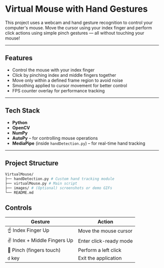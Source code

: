 # Virtual Mouse with Hand Gestures

This project uses a webcam and hand gesture recognition to control your computer's mouse. Move the cursor using your index finger and perform click actions using simple pinch gestures — all without touching your mouse!

---

## Features

- Control the mouse with your index finger
- Click by pinching index and middle fingers together
- Move only within a defined frame region to avoid noise
- Smoothing applied to cursor movement for better control
- FPS counter overlay for performance tracking

---

## Tech Stack

- **Python**
- **OpenCV**
- **NumPy**
- **AutoPy** – for controlling mouse operations
- **MediaPipe** (inside `handDetection.py`) – for real-time hand tracking

---

## Project Structure
```bash
VirtualMouse/
├── handDetection.py # Custom hand tracking module
├── virtualMouse.py # Main script
├── images/ # (Optional) screenshots or demo GIFs
└── README.md
```
## Controls

| Gesture                        | Action                  |
|--------------------------------|--------------------------|
| ☝️ Index Finger Up             | Move the mouse cursor   |
| ✌️ Index + Middle Fingers Up   | Enter click-ready mode  |
| 🤏 Pinch (fingers touch)       | Perform a left click    |
| `d` key                        | Exit the application    |


